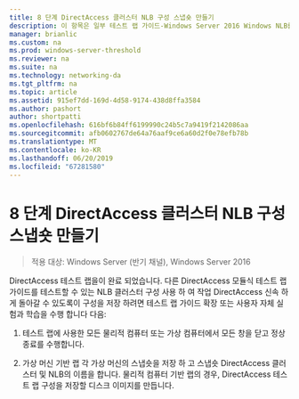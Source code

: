 ```yaml
---
title: 8 단계 DirectAccess 클러스터 NLB 구성 스냅숏 만들기
description: 이 항목은 일부 테스트 랩 가이드-Windows Server 2016 Windows NLB를 사용 하 여 클러스터에서 DirectAccess 시연
manager: brianlic
ms.custom: na
ms.prod: windows-server-threshold
ms.reviewer: na
ms.suite: na
ms.technology: networking-da
ms.tgt_pltfrm: na
ms.topic: article
ms.assetid: 915ef7dd-169d-4d58-9174-438d8ffa3584
ms.author: pashort
author: shortpatti
ms.openlocfilehash: 616bf6b84ff6199990c24b5c7a9419f2142086aa
ms.sourcegitcommit: afb0602767de64a76aaf9ce6a60d2f0e78efb78b
ms.translationtype: MT
ms.contentlocale: ko-KR
ms.lasthandoff: 06/20/2019
ms.locfileid: "67281580"
---
```

# <a name="step-8-snapshot-the-directaccess-cluster-nlb-configuration"></a>8 단계 DirectAccess 클러스터 NLB 구성 스냅숏 만들기

>적용 대상: Windows Server (반기 채널), Windows Server 2016

DirectAccess 테스트 랩을이 완료 되었습니다. 다른 DirectAccess 모듈식 테스트 랩 가이드를 테스트할 수 있는 NLB 클러스터 구성 사용 하 여 작업 DirectAccess 신속 하 게 돌아갈 수 있도록이 구성을 저장 하려면 테스트 랩 가이드 확장 또는 사용자 자체 실험과 학습을 수행 합니다 다음:  
  
1.  테스트 랩에 사용한 모든 물리적 컴퓨터 또는 가상 컴퓨터에서 모든 창을 닫고 정상 종료를 수행합니다.  
  
2.  가상 머신 기반 랩 각 가상 머신의 스냅숏을 저장 하 고 스냅숏 DirectAccess 클러스터 및 NLB의 이름을 합니다. 물리적 컴퓨터 기반 랩의 경우, DirectAccess 테스트 랩 구성을 저장할 디스크 이미지를 만듭니다.  
